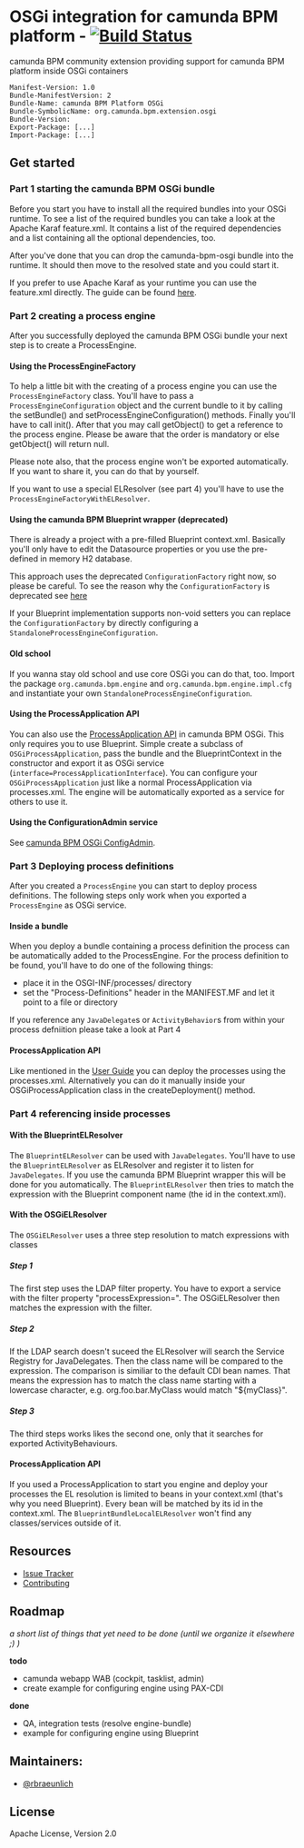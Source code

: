 # OSGi integration for camunda BPM platform - [![Build Status](https://buildhive.cloudbees.com/job/camunda/job/camunda-bpm-platform-osgi/badge/icon)](https://buildhive.cloudbees.com/job/camunda/job/camunda-bpm-platform-osgi/)

camunda BPM community extension providing support for camunda BPM platform inside OSGi containers

```
Manifest-Version: 1.0
Bundle-ManifestVersion: 2
Bundle-Name: camunda BPM Platform OSGi
Bundle-SymbolicName: org.camunda.bpm.extension.osgi
Bundle-Version: 
Export-Package: [...]
Import-Package: [...]
```

## Get started

### Part 1 starting the camunda BPM OSGi bundle

Before you start you have to install all the required bundles into your OSGi runtime.
To see a list of the required bundles you can take a look at the Apache Karaf feature.xml.
It contains a list of the required dependencies and a list containing all the optional dependencies, too.

After you've done that you can drop the camunda-bpm-osgi bundle into the runtime.
It should then move to the resolved state and you could start it.

If you prefer to use Apache Karaf as your runtime you can use the feature.xml directly. The guide can be found [here](https://github.com/camunda/camunda-bpm-platform-osgi/blob/master/camunda-engine-karaf-feature/README.md).

### Part 2 creating a process engine

After you successfully deployed the camunda BPM OSGi bundle your next step is to create a ProcessEngine.

#### Using the ProcessEngineFactory

To help a little bit with the creating of a process engine you can use the `ProcessEngineFactory` class. You'll have to pass a `ProcessEngineConfiguration` object and the current bundle to it by calling the setBundle() and setProcessEngineConfiguration() methods. Finally you'll have to call init(). After that you may call getObject() to get a reference to the process engine.
Please be aware that the order is mandatory or else getObject() will return null.

Please note also, that the process engine won't be exported automatically. If you want to share it, you can do that by yourself.

If you want to use a special ELResolver (see part 4) you'll have to use the `ProcessEngineFactoryWithELResolver`.

#### Using the camunda BPM Blueprint wrapper (deprecated)

There is already a project with a pre-filled Blueprint context.xml. Basically you'll only have to edit the Datasource properties or you use the pre-defined in memory H2 database.

This approach uses the deprecated `ConfigurationFactory` right now, so please be careful. To see the reason why the `ConfigurationFactory` is deprecated see [here](https://groups.google.com/forum/#!topic/camunda-bpm-dev/toZEYMzUJpQ)

If your Blueprint implementation supports non-void setters you can replace the `ConfigurationFactory` by directly configuring a `StandaloneProcessEngineConfiguration`. 

#### Old school

If you wanna stay old school and use core OSGi you can do that, too.
Import the package `org.camunda.bpm.engine` and `org.camunda.bpm.engine.impl.cfg` and instantiate your own `StandaloneProcessEngineConfiguration`.

#### Using the ProcessApplication API

You can also use the [ProcessApplication API](http://docs.camunda.org/latest/guides/user-guide/#process-applications) in camunda BPM OSGi. This only requires you to use Blueprint.
Simple create a subclass of `OSGiProcessApplication`, pass the bundle and the BlueprintContext in the constructor and export it as OSGi service (`interface=ProcessApplicationInterface`).
You can configure your `OSGiProcessApplication` just like a normal ProcessApplication via processes.xml. The engine will be automatically exported as a service for others to use it.

#### Using the ConfigurationAdmin service

See [camunda BPM OSGi ConfigAdmin](https://github.com/camunda/camunda-bpm-platform-osgi/tree/master/camunda-bpm-osgi-configadmin).

### Part 3 Deploying process definitions

After you created a `ProcessEngine` you can start to deploy process definitions.
The following steps only work when you exported a `ProcessEngine` as OSGi service.

#### Inside a bundle

When you deploy a bundle containing a process definition the process can be automatically added to the ProcessEngine.
For the process definition to be found, you'll have to do one of the following things:
- place it in the OSGI-INF/processes/ directory
- set the "Process-Definitions" header in the MANIFEST.MF and let it point to a file or directory

If you reference any `JavaDelegate`s or `ActivityBehavior`s from within your process defniition please take a look at Part 4

#### ProcessApplication API

Like mentioned in the [User Guide](http://docs.camunda.org/latest/guides/user-guide/#process-applications) you can deploy the processes using the processes.xml. Alternatively you can do it manually inside your OSGiProcessApplication class in the createDeployment() method.

### Part 4 referencing inside processes

#### With the BlueprintELResolver

The `BlueprintELResolver` can be used with `JavaDelegates`. You'll have to use the `BlueprintELResolver` as ELResolver and register it to listen for `JavaDelegates`.
If you use the camunda BPM Blueprint wrapper this will be done for you automatically.
The `BlueprintELResolver` then tries to match the expression with the Blueprint component name (the id in the context.xml).

#### With the OSGiELResolver

The `OSGiELResolver` uses a three step resolution to match expressions with classes

##### Step 1

The first step uses the LDAP filter property. You have to export a service with the filter property "processExpression=". The OSGiELResolver then matches the expression with the filter.

##### Step 2

If the LDAP search doesn't suceed the ELResolver will search the Service Registry for JavaDelegates. Then the class name will be compared to the expression. The comparison is similiar to the default CDI bean names. That means the expression has to match the class name starting with a lowercase character, e.g. org.foo.bar.MyClass would match "${myClass}".

##### Step 3

The third steps works likes the second one, only that it searches for exported ActivityBehaviours. 

#### ProcessApplication API

If you used a ProcessApplication to start you engine and deploy your processes the EL resolution is limited to beans in your context.xml (that's why you need Blueprint). Every bean will be matched by its id in the context.xml. The `BlueprintBundleLocalELResolver` won't find any classes/services outside of it. 

## Resources

* [Issue Tracker](https://github.com/camunda/camunda-bpm-platform-osgi/issues)
* [Contributing](https://github.com/camunda/camunda-bpm-platform-osgi/blob/master/CONTRIBUTING.md)


## Roadmap

_a short list of things that yet need to be done (until we organize it elsewhere ;) )_

**todo**
- camunda webapp WAB (cockpit, tasklist, admin)
- create example for configuring engine using PAX-CDI

**done**
- QA, integration tests (resolve engine-bundle)
- example for configuring engine using Blueprint


## Maintainers:

* [@rbraeunlich ](https://github.com/rbraeunlich)

## License

Apache License, Version 2.0
